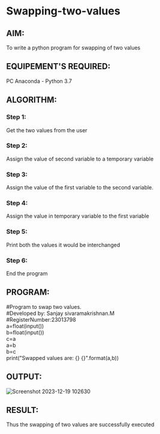 # Swapping-two-values
## AIM:
To write a python program for swapping of two values
## EQUIPEMENT'S REQUIRED: 
PC
Anaconda - Python 3.7
## ALGORITHM: 
### Step 1:
Get the two values from the user
### Step 2: 
Assign the value of second variable to a temporary variable 
### Step 3: 
Assign the value of the first variable to the second variable.
### Step 4:  
Assign the value in temporary variable to the first variable
### Step 5: 
Print both the values it would be interchanged
### Step 6: 
End the program
## PROGRAM:
#Program to swap two values.<br>
#Developed by: Sanjay sivaramakrishnan.M<br>
#RegisterNumber:23013798<br>
a=float(input())<br>
b=float(input())<br>
c=a<br>
a=b<br>
b=c<br>
print("Swapped values are: {} {}".format(a,b))<br>

## OUTPUT:
![Screenshot 2023-12-19 102630](https://github.com/sanjaysivaramakrishnan/Swapping-two-values/assets/151629616/3d724d0a-2729-4c5d-be15-de37653ef895)
## RESULT:
Thus the swapping of two values are successfully executed



